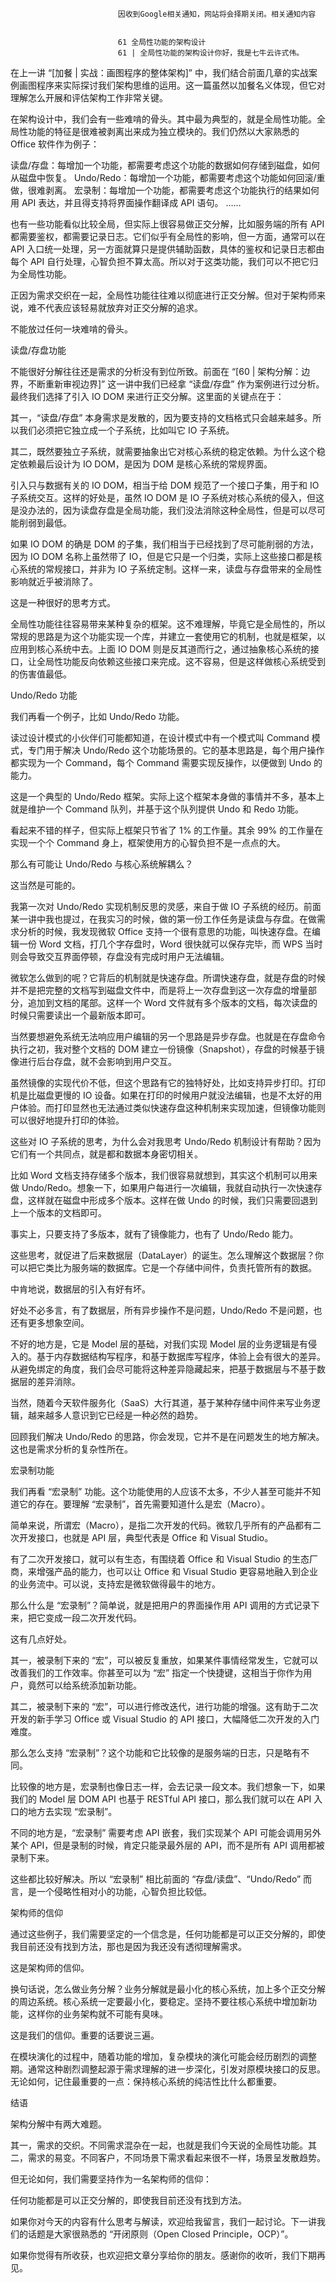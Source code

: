 
                            
                            因收到Google相关通知，网站将会择期关闭。相关通知内容
                            
                            
                            61 全局性功能的架构设计
                            61 | 全局性功能的架构设计你好，我是七牛云许式伟。

在上一讲 “[加餐 | 实战：画图程序的整体架构]” 中，我们结合前面几章的实战案例画图程序来实际探讨我们架构思维的运用。这一篇虽然以加餐名义体现，但它对理解怎么开展和评估架构工作非常关键。

在架构设计中，我们会有一些难啃的骨头。其中最为典型的，就是全局性功能。全局性功能的特征是很难被剥离出来成为独立模块的。我们仍然以大家熟悉的 Office 软件作为例子：


读盘/存盘：每增加一个功能，都需要考虑这个功能的数据如何存储到磁盘，如何从磁盘中恢复。
Undo/Redo：每增加一个功能，都需要考虑这个功能如何回滚/重做，很难剥离。
宏录制：每增加一个功能，都需要考虑这个功能执行的结果如何用 API 表达，并且得支持将界面操作翻译成 API 语句。
……


也有一些功能看似比较全局，但实际上很容易做正交分解，比如服务端的所有 API 都需要鉴权，都需要记录日志。它们似乎有全局性的影响，但一方面，通常可以在 API 入口统一处理，另一方面就算只是提供辅助函数，具体的鉴权和记录日志都由每个 API 自行处理，心智负担不算太高。所以对于这类功能，我们可以不把它归为全局性功能。

正因为需求交织在一起，全局性功能往往难以彻底进行正交分解。但对于架构师来说，难不代表应该轻易就放弃对正交分解的追求。

不能放过任何一块难啃的骨头。

读盘/存盘功能

不能很好分解往往还是需求的分析没有到位所致。前面在 “[60 | 架构分解：边界，不断重新审视边界]” 这一讲中我们已经拿 “读盘/存盘” 作为案例进行过分析。最终我们选择了引入 IO DOM 来进行正交分解。这里面的关键点在于：

其一，“读盘/存盘” 本身需求是发散的，因为要支持的文档格式只会越来越多。所以我们必须把它独立成一个子系统，比如叫它 IO 子系统。

其二，既然要独立子系统，就需要抽象出它对核心系统的稳定依赖。为什么这个稳定依赖最后设计为 IO DOM，是因为 DOM 是核心系统的常规界面。

引入只与数据有关的 IO DOM，相当于给 DOM 规范了一个接口子集，用于和 IO 子系统交互。这样的好处是，虽然 IO DOM 是 IO 子系统对核心系统的侵入，但这是没办法的，因为读盘存盘是全局功能，我们没法消除这种全局性，但是可以尽可能削弱到最低。

如果 IO DOM 的确是 DOM 的子集，我们相当于已经找到了尽可能削弱的方法，因为 IO DOM 名称上虽然带了 IO，但是它只是一个归类，实际上这些接口都是核心系统的常规接口，并非为 IO 子系统定制。这样一来，读盘与存盘带来的全局性影响就近乎被消除了。

这是一种很好的思考方式。

全局性功能往往容易带来某种复杂的框架。这不难理解，毕竟它是全局性的，所以常规的思路是为这个功能实现一个库，并建立一套使用它的机制，也就是框架，以应用到核心系统中去。上面 IO DOM 则是反其道而行之，通过抽象核心系统的接口，让全局性功能反向依赖这些接口来完成。这不容易，但是这样做核心系统受到的伤害值最低。

Undo/Redo 功能

我们再看一个例子，比如 Undo/Redo 功能。

读过设计模式的小伙伴们可能都知道，在设计模式中有一个模式叫 Command 模式，专门用于解决 Undo/Redo 这个功能场景的。它的基本思路是，每个用户操作都实现为一个 Command，每个 Command 需要实现反操作，以便做到 Undo 的能力。

这是一个典型的 Undo/Redo 框架。实际上这个框架本身做的事情并不多，基本上就是维护一个 Command 队列，并基于这个队列提供 Undo 和 Redo 功能。

看起来不错的样子，但实际上框架只节省了 1% 的工作量。其余 99% 的工作量在实现一个个 Command 身上，框架使用方的心智负担不是一点点的大。

那么有可能让 Undo/Redo 与核心系统解耦么？

这当然是可能的。

我第一次对 Undo/Redo 实现机制反思的灵感，来自于做 IO 子系统的经历。前面某一讲中我也提过，在我实习的时候，做的第一份工作任务是读盘与存盘。在做需求分析的时候，我发现微软 Office 支持一个很有意思的功能，叫快速存盘。在编辑一份 Word 文档，打几个字存盘时，Word 很快就可以保存完毕，而 WPS 当时则会导致交互界面停顿，存盘没有完成时用户无法编辑。

微软怎么做到的呢？它背后的机制就是快速存盘。所谓快速存盘，就是存盘的时候并不是把完整的文档写到磁盘文件中，而是将上一次存盘到这一次存盘的增量部分，追加到文档的尾部。这样一个 Word 文件就有多个版本的文档，每次读盘的时候只需要读出一个最新版本即可。

当然要想避免系统无法响应用户编辑的另一个思路是异步存盘。也就是在存盘命令执行之初，我对整个文档的 DOM 建立一份镜像（Snapshot），存盘的时候基于镜像进行后台存盘，就不会影响到用户交互。

虽然镜像的实现代价不低，但这个思路有它的独特好处，比如支持异步打印。打印机是比磁盘更慢的 IO 设备。如果在打印的时候用户就没法编辑，也是不太好的用户体验。而打印显然也无法通过类似快速存盘这种机制来实现加速，但镜像功能则可以很好地提升打印的体验。

这些对 IO 子系统的思考，为什么会对我思考 Undo/Redo 机制设计有帮助？因为它们有一个共同点，就是都和数据本身密切相关。

比如 Word 文档支持存储多个版本，我们很容易就想到，其实这个机制可以用来做 Undo/Redo。想象一下，如果用户每进行一次编辑，我就自动执行一次快速存盘，这样就在磁盘中形成多个版本。这样在做 Undo 的时候，我们只需要回退到上一个版本的文档即可。

事实上，只要支持了多版本，就有了镜像能力，也有了 Undo/Redo 能力。

这些思考，就促进了后来数据层（DataLayer）的诞生。怎么理解这个数据层？你可以把它类比为服务端的数据库。它是一个存储中间件，负责托管所有的数据。

中肯地说，数据层的引入有好有坏。

好处不必多言，有了数据层，所有异步操作不是问题，Undo/Redo 不是问题，也还有更多想象空间。

不好的地方是，它是 Model 层的基础，对我们实现 Model 层的业务逻辑是有侵入的。基于内存数据结构写程序，和基于数据库写程序，体验上会有很大的差异。从避免绑定的角度，我们会尽可能将这种差异隐藏起来，把基于数据层与不基于数据层的差异消除。

当然，随着今天软件服务化（SaaS）大行其道，基于某种存储中间件来写业务逻辑，越来越多人意识到它已经是一种必然的趋势。

回顾我们解决 Undo/Redo 的思路，你会发现，它并不是在问题发生的地方解决。这也是需求分析的复杂性所在。

宏录制功能

我们再看 “宏录制” 功能。这个功能使用的人应该不太多，不少人甚至可能并不知道它的存在。要理解 “宏录制”，首先需要知道什么是宏（Macro）。

简单来说，所谓宏（Macro），是指二次开发的代码。微软几乎所有的产品都有二次开发接口，也就是 API 层，典型代表是 Office 和 Visual Studio。

有了二次开发接口，就可以有生态，有围绕着 Office 和 Visual Studio 的生态厂商，来增强产品的能力，也可以让 Office 和 Visual Studio 更容易地融入到企业的业务流中。可以说，支持宏是微软做得最牛的地方。

那么什么是 “宏录制”？简单说，就是把用户的界面操作用 API 调用的方式记录下来，把它变成一段二次开发代码。



这有几点好处。

其一，被录制下来的 “宏”，可以被反复重放，如果某件事情经常发生，它就可以改善我们的工作效率。你甚至可以为 “宏” 指定一个快捷键，这相当于你作为用户，竟然可以给系统添加新功能。

其二，被录制下来的 “宏”，可以进行修改迭代，进行功能的增强。这有助于二次开发的新手学习 Office 或 Visual Studio 的 API 接口，大幅降低二次开发的入门难度。

那么怎么支持 “宏录制”？这个功能和它比较像的是服务端的日志，只是略有不同。

比较像的地方是，宏录制也像日志一样，会去记录一段文本。我们想象一下，如果我们的 Model 层 DOM API 也基于 RESTful API 接口，那么我们就可以在 API 入口的地方去实现 “宏录制”。

不同的地方是，“宏录制” 需要考虑 API 嵌套，我们实现某个 API 可能会调用另外某个 API，但是录制的时候，肯定只能录最外层的 API，而不是所有 API 调用都被录制下来。

这些都比较好解决。所以 “宏录制” 相比前面的 “存盘/读盘”、“Undo/Redo” 而言，是一个侵略性相对小的功能，心智负担比较低。

架构师的信仰

通过这些例子，我们需要坚定的一个信念是，任何功能都是可以正交分解的，即使我目前还没有找到方法，那也是因为我还没有透彻理解需求。

这是架构师的信仰。

换句话说，怎么做业务分解？业务分解就是最小化的核心系统，加上多个正交分解的周边系统。核心系统一定要最小化，要稳定。坚持不要往核心系统中增加新功能，这样你的业务架构就不可能有臭味。

这是我们的信仰。重要的话要说三遍。

在模块演化的过程中，随着功能的增加，复杂模块的演化可能会经历剧烈的调整期。通常这种剧烈调整起源于需求理解的进一步深化，引发对原模块接口的反思。无论如何，记住最重要的一点：保持核心系统的纯洁性比什么都重要。

结语

架构分解中有两大难题。

其一，需求的交织。不同需求混杂在一起，也就是我们今天说的全局性功能。其二，需求的易变。不同客户，不同场景下需求看起来很不一样，场景呈发散趋势。

但无论如何，我们需要坚持作为一名架构师的信仰：


任何功能都是可以正交分解的，即使我目前还没有找到方法。


如果你对今天的内容有什么思考与解读，欢迎给我留言，我们一起讨论。下一讲我们的话题是大家很熟悉的 “开闭原则（Open Closed Principle，OCP）”。

如果你觉得有所收获，也欢迎把文章分享给你的朋友。感谢你的收听，我们下期再见。

                        
                        
                            